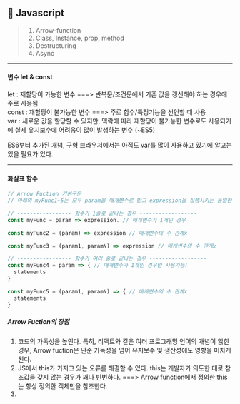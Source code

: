 ## 🫥 Javascript

>1. Arrow-function
>2. Class, Instance, prop, method
>3. Destructuring
>4. Async

---

#### 변수 let & const

let : 재할당이 가능한 변수 ===> 반복문/조건문에서 기존 값을 갱신해야 하는 경우에 주로 사용됨<br/>const : 재할당이 불가능한 변수 ===> 주로 함수/특정기능을 선언할 때 사용<br/>var : 새로운 값을 할당할 수 있지만, 맥락에 따라 재할당이 불가능한 변수로도 사용되기에 실제 유지보수에 어려움이 많이 발생하는 변수 (~ES5)

ES6부터 추가된 개념, 구형 브라우저에서는 아직도 var를 많이 사용하고 있기에 알고는 있을 필요가 있다.

---

#### 화살표 함수

```javascript
// Arrow Fuction 기본구문
// 아래의 myFunc1~5는 모두 param을 매개변수로 받고 expression을 실행시키는 동일한 함수이다.

// ----------------- 함수가 1줄로 끝나는 경우 ------------------
const myFunc = param => expression. // 매개변수가 1개인 경우

const myFunc2 = (param) => expression // 매개변수의 수 관계x

const myFunc3 = (param1, paramN) => expression // 매개변수의 수 관계x

// ----------------- 함수가 여러 줄로 끝나는 경우 ------------------
const myFunc4 = param => { // 매개변수가 1개인 경우만 사용가능!
  statements
}

const myFunc5 = (param1, paramN) => { // 매개변수의 수 관계x
  statements
}
```

##### **Arrow Fuction의 장점**

1. 코드의 가독성을 높인다. 특히, 리액트와 같은 여러 프로그래밍 언어의 개념이 얽힌 경우, Arrow fuction은 단순 가독성을 넘어 유지보수 및 생산성에도 영향을 미치게 된다.
2. JS에서 this가 가지고 있는 오류를 해결할 수 있다. this는 개발자가 의도한 대로 참조값을 갖지 않는 경우가 꽤나 빈번하다. ===> Arrow function에서 정의한 this는 항상 정의한 객체만을 참조한다.
3.